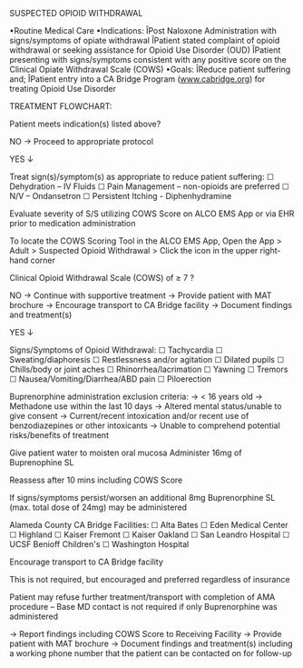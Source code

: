 SUSPECTED OPIOID WITHDRAWAL

•Routine Medical Care
•Indications:
ÎPost Naloxone Administration with signs/symptoms of opiate withdrawal
ÎPatient stated complaint of opioid withdrawal or seeking assistance for Opioid Use Disorder (OUD)
ÎPatient presenting with signs/symptoms consistent with any positive score on the Clinical Opiate Withdrawal Scale (COWS)
•Goals:
ÎReduce patient suffering and;
ÎPatient entry into a CA Bridge Program (www.cabridge.org) for treating Opioid Use Disorder

TREATMENT FLOWCHART:

Patient meets indication(s) listed above?

NO → Proceed to appropriate protocol

YES ↓

Treat sign(s)/symptom(s) as appropriate to reduce patient suffering:
 ☐ Dehydration – IV Fluids
 ☐ Pain Management – non-opioids are preferred
 ☐ N/V – Ondansetron
 ☐ Persistent Itching - Diphenhydramine

Evaluate severity of S/S utilizing COWS Score on ALCO EMS App or via EHR prior to medication administration

To locate the COWS Scoring Tool in the ALCO EMS App, Open the App > Adult > Suspected Opioid Withdrawal > Click the icon in the upper right-hand corner

Clinical Opioid Withdrawal Scale (COWS) of ≥ 7 ?

NO → Continue with supportive treatment
     → Provide patient with MAT brochure
     → Encourage transport to CA Bridge facility
     → Document findings and treatment(s)

YES ↓

Signs/Symptoms of Opioid Withdrawal:
 ☐ Tachycardia
 ☐ Sweating/diaphoresis
 ☐ Restlessness and/or agitation
 ☐ Dilated pupils
 ☐ Chills/body or joint aches
 ☐ Rhinorrhea/lacrimation
 ☐ Yawning
 ☐ Tremors
 ☐ Nausea/Vomiting/Diarrhea/ABD pain
 ☐ Piloerection

Buprenorphine administration exclusion criteria:
→ < 16 years old
→ Methadone use within the last 10 days
→ Altered mental status/unable to give consent
→ Current/recent intoxication and/or recent use of benzodiazepines or other intoxicants
→ Unable to comprehend potential risks/benefits of treatment

Give patient water to moisten oral mucosa
Administer 16mg of Buprenophine SL

Reassess after 10 mins including COWS Score

If signs/symptoms persist/worsen an additional 8mg Buprenorphine SL (max. total dose of 24mg) may be administered

Alameda County CA Bridge Facilities:
 ☐ Alta Bates
 ☐ Eden Medical Center
 ☐ Highland
 ☐ Kaiser Fremont
 ☐ Kaiser Oakland
 ☐ San Leandro Hospital
 ☐ UCSF Benioff Children's
 ☐ Washington Hospital

Encourage transport to CA Bridge facility

This is not required, but encouraged and preferred regardless of insurance

Patient may refuse further treatment/transport with completion of AMA procedure – Base MD contact is not required if only Buprenorphine was administered

→ Report findings including COWS Score to Receiving Facility
→ Provide patient with MAT brochure
→ Document findings and treatment(s) including a working phone number that the patient can be contacted on for follow-up

